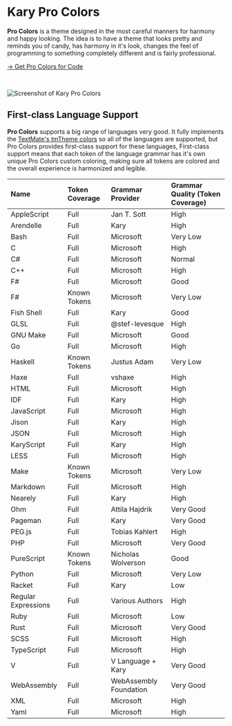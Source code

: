 
# Kary Pro Colors

__Pro Colors__ is a theme designed in the most careful manners for harmony and happy looking. The idea is to have a theme that looks pretty and reminds you of candy, has harmony in it's look, changes the feel of programming to something completely different and is fairly professional.

[&rightarrow; Get Pro Colors for Code](https://marketplace.visualstudio.com/items?itemName=karyfoundation.theme-karyfoundation-themes)

<br>

![Screenshot of Kary Pro Colors](https://user-images.githubusercontent.com/2157285/130625266-e6e6c071-ec36-430a-a034-3d153e8f3f18.png)


## First-class Language Support
__Pro Colors__ supports a big range of languages very good. It fully implements the [TextMate's tmTheme colors](https://www.sublimetext.com/docs/3/color_schemes_tmtheme.html) so all of the languages are supported, but Pro Colors provides first-class support for these languages, First-class support means that each token of the language grammar has it's own unique Pro Colors custom coloring, making sure all tokens are colored and the overall experience is harmonized and legible.

| Name                  | Token Coverage        | Grammar Provider          | Grammar Quality (Token Coverage)  |
|:----------------------|:----------------------|:--------------------------|:----------------------------------|
| AppleScript           | Full                  | Jan T. Sott               | High                              |
| Arendelle             | Full                  | Kary                      | High                              |
| Bash                  | Full                  | Microsoft                 | Very Low                          |
| C                     | Full                  | Microsoft                 | High                              |
| C#                    | Full                  | Microsoft                 | Normal                            |
| C++                   | Full                  | Microsoft                 | High                              |
| F#                    | Full                  | Microsoft                 | Good                              |
| F#                    | Known Tokens          | Microsoft                 | Very Low                          |
| Fish Shell            | Full                  | Kary                      | Good                              |
| GLSL                  | Full                  | @stef-levesque            | High                              |
| GNU Make              | Full                  | Microsoft                 | Good                              |
| Go                    | Full                  | Microsoft                 | High                              |
| Haskell               | Known Tokens          | Justus Adam               | Very Low                          |
| Haxe                  | Full                  | vshaxe                    | High                              |
| HTML                  | Full                  | Microsoft                 | High                              |
| IDF                   | Full                  | Kary                      | High                              |
| JavaScript            | Full                  | Microsoft                 | High                              |
| Jison                 | Full                  | Kary                      | High                              |
| JSON                  | Full                  | Microsoft                 | High                              |
| KaryScript            | Full                  | Kary                      | High                              |
| LESS                  | Full                  | Microsoft                 | High                              |
| Make                  | Known Tokens          | Microsoft                 | Very Low                          |
| Markdown              | Full                  | Microsoft                 | High                              |
| Nearely               | Full                  | Kary                      | High                              |
| Ohm                   | Full                  | Attila Hajdrik            | Very Good                         |
| Pageman               | Full                  | Kary                      | Very Good                         |
| PEG.js                | Full                  | Tobias Kahlert            | High                              |
| PHP                   | Full                  | Microsoft                 | Very Good                         |
| PureScript            | Known Tokens          | Nicholas Wolverson        | Good                              |
| Python                | Full                  | Microsoft                 | Very Low                          |
| Racket                | Full                  | Kary                      | Low                               |
| Regular Expressions   | Full                  | Various Authors           | High                              |
| Ruby                  | Full                  | Microsoft                 | Low                               |
| Rust                  | Full                  | Microsoft                 | Very Good                         |
| SCSS                  | Full                  | Microsoft                 | High                              |
| TypeScript            | Full                  | Microsoft                 | High                              |
| V                     | Full                  | V Language + Kary         | Very Good                         |
| WebAssembly           | Full                  | WebAssembly Foundation    | Very Good                         |
| XML                   | Full                  | Microsoft                 | High                              |
| Yaml                  | Full                  | Microsoft                 | High                              |
